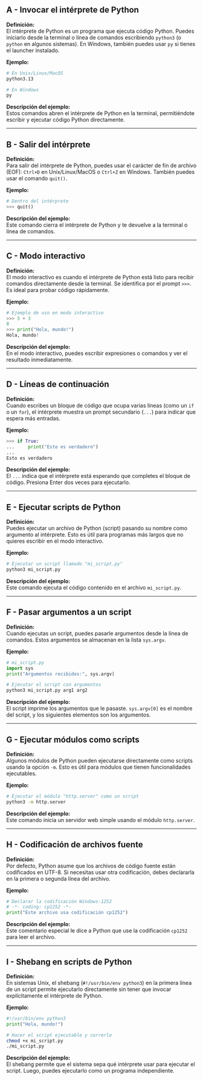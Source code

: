 ## A - Invocar el intérprete de Python

**Definición:**  
El intérprete de Python es un programa que ejecuta código Python. Puedes iniciarlo desde la terminal o línea de comandos escribiendo `python3` (o `python` en algunos sistemas). En Windows, también puedes usar `py` si tienes el launcher instalado.

**Ejemplo:**

```bash
# En Unix/Linux/MacOS
python3.13

# En Windows
py
```

**Descripción del ejemplo:**  
Estos comandos abren el intérprete de Python en la terminal, permitiéndote escribir y ejecutar código Python directamente.

---

## B - Salir del intérprete

**Definición:**  
Para salir del intérprete de Python, puedes usar el carácter de fin de archivo (EOF): `Ctrl+D` en Unix/Linux/MacOS o `Ctrl+Z` en Windows. También puedes usar el comando `quit()`.

**Ejemplo:**

```python
# Dentro del intérprete
>>> quit()
```

**Descripción del ejemplo:**  
Este comando cierra el intérprete de Python y te devuelve a la terminal o línea de comandos.

---

## C - Modo interactivo

**Definición:**  
El modo interactivo es cuando el intérprete de Python está listo para recibir comandos directamente desde la terminal. Se identifica por el prompt `>>>`. Es ideal para probar código rápidamente.

**Ejemplo:**

```python
# Ejemplo de uso en modo interactivo
>>> 5 + 3
8
>>> print("Hola, mundo!")
Hola, mundo!
```

**Descripción del ejemplo:**  
En el modo interactivo, puedes escribir expresiones o comandos y ver el resultado inmediatamente.

---

## D - Líneas de continuación

**Definición:**  
Cuando escribes un bloque de código que ocupa varias líneas (como un `if` o un `for`), el intérprete muestra un prompt secundario (`...`) para indicar que espera más entradas.

**Ejemplo:**

```python
>>> if True:
...     print("Esto es verdadero")
...
Esto es verdadero
```

**Descripción del ejemplo:**  
El `...` indica que el intérprete está esperando que completes el bloque de código. Presiona Enter dos veces para ejecutarlo.

---

## E - Ejecutar scripts de Python

**Definición:**  
Puedes ejecutar un archivo de Python (script) pasando su nombre como argumento al intérprete. Esto es útil para programas más largos que no quieres escribir en el modo interactivo.

**Ejemplo:**

```bash
# Ejecutar un script llamado "mi_script.py"
python3 mi_script.py
```

**Descripción del ejemplo:**  
Este comando ejecuta el código contenido en el archivo `mi_script.py`.

---

## F - Pasar argumentos a un script

**Definición:**  
Cuando ejecutas un script, puedes pasarle argumentos desde la línea de comandos. Estos argumentos se almacenan en la lista `sys.argv`.

**Ejemplo:**

```python
# mi_script.py
import sys
print("Argumentos recibidos:", sys.argv)
```

```bash
# Ejecutar el script con argumentos
python3 mi_script.py arg1 arg2
```

**Descripción del ejemplo:**  
El script imprime los argumentos que le pasaste. `sys.argv[0]` es el nombre del script, y los siguientes elementos son los argumentos.

---

## G - Ejecutar módulos como scripts

**Definición:**  
Algunos módulos de Python pueden ejecutarse directamente como scripts usando la opción `-m`. Esto es útil para módulos que tienen funcionalidades ejecutables.

**Ejemplo:**

```bash
# Ejecutar el módulo "http.server" como un script
python3 -m http.server
```

**Descripción del ejemplo:**  
Este comando inicia un servidor web simple usando el módulo `http.server`.

---

## H - Codificación de archivos fuente

**Definición:**  
Por defecto, Python asume que los archivos de código fuente están codificados en UTF-8. Si necesitas usar otra codificación, debes declararla en la primera o segunda línea del archivo.

**Ejemplo:**

```python
# Declarar la codificación Windows-1252
# -*- coding: cp1252 -*-
print("Este archivo usa codificación cp1252")
```

**Descripción del ejemplo:**  
Este comentario especial le dice a Python que use la codificación `cp1252` para leer el archivo.

---

## I - Shebang en scripts de Python

**Definición:**  
En sistemas Unix, el shebang (`#!/usr/bin/env python3`) en la primera línea de un script permite ejecutarlo directamente sin tener que invocar explícitamente el intérprete de Python.

**Ejemplo:**

```python
#!/usr/bin/env python3
print("Hola, mundo!")
```

```bash
# Hacer el script ejecutable y correrlo
chmod +x mi_script.py
./mi_script.py
```

**Descripción del ejemplo:**  
El shebang permite que el sistema sepa qué intérprete usar para ejecutar el script. Luego, puedes ejecutarlo como un programa independiente.
